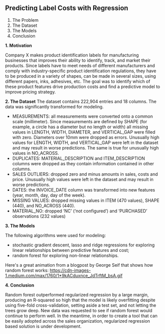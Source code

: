 ## Predicting Label Costs with Regression

1. The Problem
2. The Dataset
3. The Models
4. Conclusion

**1. Motivation**

Company X makes product identification labels for manufacturing businesses that improves their ability to identify, track, and market their products. Since labels have to meet needs of different manufacturers and comply with industry-specific product identification regulations, they have to be produced in a variety of shapes, can be made in several sizes, using different papers, inks, adhesives, etc. The goal was to identify which of these product features drive production costs and find a predictive model to improve pricing strategy. 

**2. The Dataset**
The dataset contains 222,904 entries and 18 columns. The data was significantly transformed for modeling.

* MEASUREMENTS: all measurements were converted onto a common scale (millimeter). Since measurements are defined by SHAPE (for example, a circle has a diameter but no length or width) all missing values in LENGTH, WIDTH, DIAMETER, and VERTICAL_GAP were filled with zero. Diameters over 10mm were dropped as errors. Unusually high values for LENGTH, WIDTH, and VERTICAL_GAP were left in the dataset and may result in worse predictions. The same is true for unusually high values in NO_ACROSS.
* DUPLICATES: MATERIAL_DESCRIPTION and ITEM_DESCRIPTION columns were dropped as they contain information contained in other columns.
* SALES OUTLIERS: dropped zero and minus amounts in sales, costs and price. Unusually high values were left in the dataset and may result in worse predictions.
* DATES: the INVOICE_DATE column was transformed into new features (year, month, day, day of the week).
* MISSING VALUES: dropped missing values in ITEM (470 values), SHAPE (440), and NO_ACROSS (440).
* MATERIAL_NO: dropped ‘NC’ (‘not configured’) and ‘PURCHASED’ observations (232 values)

**3. The Models**

The following algorithms were used for modeling:
* stochastic gradient descent, lasso and ridge regressions for exploring linear relationships between predictive features and cost;
* random forest for exploring non-linear relationships.

Here's a great animation from a blogpost by George Seif that shows how random forest works: 
https://cdn-images-1.medium.com/max/1760/1*9kACduxnce_JdTrftM_bsA.gif

**4. Conclusion**

Random forest outperformed regularized regression by a large margin, producing an R-squared so high that the model is likely overfitting despite using five-fold cross-validation, setting aside a test set, and not letting the trees grow deep. New data was requested to see if random forest would continue to perform well. In the meantime, in order to create a tool that can be easily adopted across the sales organization, regularized regression based solution is under development.

